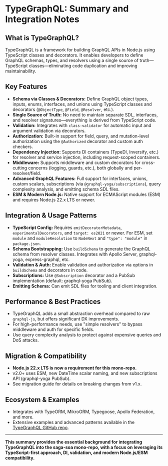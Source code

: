 # TypeGraphQL: Summary and Integration Notes

## What is TypeGraphQL?
TypeGraphQL is a framework for building GraphQL APIs in Node.js using TypeScript classes and decorators. It enables developers to define GraphQL schemas, types, and resolvers using a single source of truth—TypeScript classes—eliminating code duplication and improving maintainability.

## Key Features
- **Schema via Classes & Decorators:** Define GraphQL object types, inputs, enums, interfaces, and unions using TypeScript classes and decorators (`@ObjectType`, `@Field`, `@Resolver`, etc.).
- **Single Source of Truth:** No need to maintain separate SDL, interfaces, and resolver signatures—everything is derived from TypeScript code.
- **Validation:** Integrates with `class-validator` for automatic input and argument validation via decorators.
- **Authorization:** Built-in support for field, query, and mutation-level authorization using the `@Authorized` decorator and custom auth checkers.
- **Dependency Injection:** Supports DI containers (TypeDI, Inversify, etc.) for resolver and service injection, including request-scoped containers.
- **Middleware:** Supports middleware and custom decorators for cross-cutting concerns (logging, guards, etc.), both globally and per-resolver/field.
- **Advanced GraphQL Features:** Full support for interfaces, unions, custom scalars, subscriptions (via `@graphql-yoga/subscriptions`), query complexity analysis, and emitting schema SDL files.
- **ESM & Modern Node.js:** Native support for ECMAScript modules (ESM) and requires Node.js 22.x LTS or newer.

## Integration & Usage Patterns
- **TypeScript Config:** Requires `emitDecoratorMetadata`, `experimentalDecorators`, and `target: es2021` or newer. For ESM, set `module` and `moduleResolution` to `NodeNext` and `"type": "module"` in `package.json`.
- **Schema Bootstrapping:** Use `buildSchema` to generate the GraphQL schema from resolver classes. Integrates with Apollo Server, graphql-yoga, express-graphql, etc.
- **Validation & Auth:** Enable validation and authorization via options in `buildSchema` and decorators in code.
- **Subscriptions:** Use `@Subscription` decorator and a PubSub implementation (default: graphql-yoga PubSub).
- **Emitting Schema:** Can emit SDL files for tooling and client integration.

## Performance & Best Practices
- TypeGraphQL adds a small abstraction overhead compared to raw `graphql-js`, but offers significant DX improvements.
- For high-performance needs, use "simple resolvers" to bypass middleware and auth for specific fields.
- Use query complexity analysis to protect against expensive queries and DoS attacks.

## Migration & Compatibility
- **Node.js 22.x LTS is now a requirement for this mono-repo.**
- v2.0+ uses ESM, new DateTime scalar naming, and new subscriptions API (graphql-yoga PubSub).
- See migration guide for details on breaking changes from v1.x.

## Ecosystem & Examples
- Integrates with TypeORM, MikroORM, Typegoose, Apollo Federation, and more.
- Extensive examples and advanced patterns available in the [TypeGraphQL GitHub repo](https://github.com/MichalLytek/type-graphql/tree/master/examples).

---

**This summary provides the essential background for integrating TypeGraphQL into the saga-soa mono-repo, with a focus on leveraging its TypeScript-first approach, DI, validation, and modern Node.js/ESM compatibility.** 